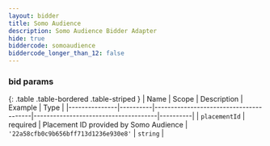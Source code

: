 ```yaml
---
layout: bidder
title: Somo Audience
description: Somo Audience Bidder Adapter
hide: true
biddercode: somoaudience
biddercode_longer_than_12: false
---
```



### bid params

{: .table .table-bordered .table-striped }
| Name          | Scope    | Description                            | Example                              | Type     |
|---------------|----------|----------------------------------------|--------------------------------------|----------|
| `placementId` | required | Placement ID provided by Somo Audience | `'22a58cfb0c9b656bff713d1236e930e8'` | `string` |
